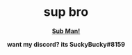 <h1 align="center"> sup bro </h1>
<p align="center">
  <strong><a href="https://youtube.com/suckybucky">Sub Man!</a></strong>
</p>
<p align="center">
  <strong>want my discord? its SuckyBucky#8159</strong>
</p>
